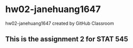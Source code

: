 # hw02-janehuang1647
hw02-janehuang1647 created by GitHub Classroom
## This is the assignment 2 for STAT 545
